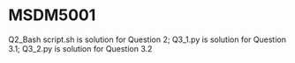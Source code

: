 # MSDM5001
Q2_Bash script.sh is solution for Question 2;
Q3_1.py is solution for Question 3.1;
Q3_2.py is solution for Question 3.2

